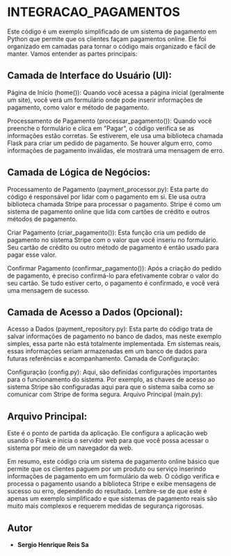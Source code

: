 # INTEGRACAO_PAGAMENTOS

Este código é um exemplo simplificado de um sistema de pagamento em Python que permite que os clientes façam pagamentos online. Ele foi organizado em camadas para tornar o código mais organizado e fácil de manter. Vamos entender as partes principais:

## Camada de Interface do Usuário (UI):

Página de Início (home()): 
Quando você acessa a página inicial (geralmente um site), você verá um formulário onde pode inserir informações de pagamento, como valor e método de pagamento.

Processamento de Pagamento (processar_pagamento()): 
Quando você preenche o formulário e clica em "Pagar", o código verifica se as informações estão corretas. Se estiverem, ele usa uma biblioteca chamada Flask para criar um pedido de pagamento. Se houver algum erro, como informações de pagamento inválidas, ele mostrará uma mensagem de erro.

## Camada de Lógica de Negócios:

Processamento de Pagamento (payment_processor.py): Esta parte do código é responsável por lidar com o pagamento em si. Ele usa outra biblioteca chamada Stripe para processar o pagamento. Stripe é como um sistema de pagamento online que lida com cartões de crédito e outros métodos de pagamento.

Criar Pagamento (criar_pagamento()): Esta função cria um pedido de pagamento no sistema Stripe com o valor que você inseriu no formulário. Seu cartão de crédito ou outro método de pagamento é então usado para pagar esse valor.

Confirmar Pagamento (confirmar_pagamento()): Após a criação do pedido de pagamento, é preciso confirmá-lo para efetivamente cobrar o valor do seu cartão. Se tudo estiver certo, o pagamento é confirmado, e você verá uma mensagem de sucesso.

## Camada de Acesso a Dados (Opcional):

Acesso a Dados (payment_repository.py): Esta parte do código trata de salvar informações de pagamento no banco de dados, mas neste exemplo simples, essa parte não está totalmente implementada. Em sistemas reais, essas informações seriam armazenadas em um banco de dados para futuras referências e acompanhamento.
Camada de Configuração:

Configuração (config.py): Aqui, são definidas configurações importantes para o funcionamento do sistema. Por exemplo, as chaves de acesso ao sistema Stripe são configuradas aqui para que o sistema saiba como se comunicar com Stripe de forma segura.
Arquivo Principal (main.py):

## Arquivo Principal: 
Este é o ponto de partida da aplicação. 
Ele configura a aplicação web usando o Flask e inicia o servidor web para que você possa acessar o sistema por meio de um navegador da web.

Em resumo, este código cria um sistema de pagamento online básico que permite que os clientes paguem por um produto ou serviço inserindo informações de pagamento em um formulário da web. O código verifica e processa o pagamento usando a biblioteca Stripe e exibe mensagens de sucesso ou erro, dependendo do resultado. Lembre-se de que este é apenas um exemplo simplificado e que sistemas de pagamento reais são muito mais complexos e requerem medidas de segurança rigorosas.
## Autor

- **Sergio Henrique Reis Sa**
